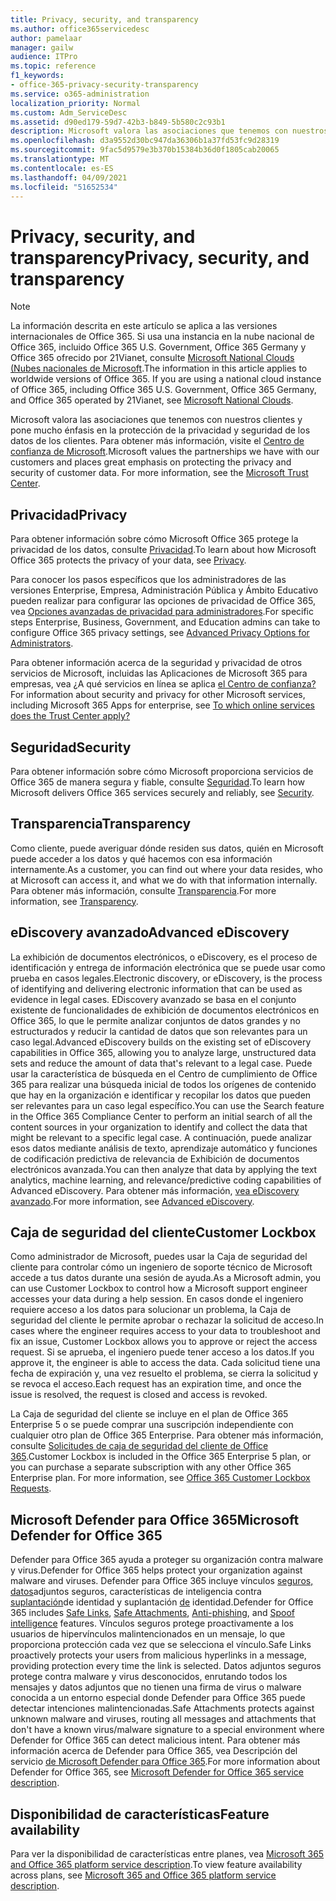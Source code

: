 ```yaml
---
title: Privacy, security, and transparency
ms.author: office365servicedesc
author: pamelaar
manager: gailw
audience: ITPro
ms.topic: reference
f1_keywords:
- office-365-privacy-security-transparency
ms.service: o365-administration
localization_priority: Normal
ms.custom: Adm_ServiceDesc
ms.assetid: d90ed179-59d7-42b3-b849-5b580c2c93b1
description: Microsoft valora las asociaciones que tenemos con nuestros clientes y pone mucho énfasis en la protección de la privacidad y seguridad de los datos de los clientes. Para obtener más información, visite el Centro de confianza de Microsoft.
ms.openlocfilehash: d3a9552d30bc947da36306b1a37fd53fc9d28319
ms.sourcegitcommit: 9fac5d9579e3b370b15384b36d0f1805cab20065
ms.translationtype: MT
ms.contentlocale: es-ES
ms.lasthandoff: 04/09/2021
ms.locfileid: "51652534"
---
```

# <a name="privacy-security-and-transparency"></a><span data-ttu-id="da427-104">Privacy, security, and transparency</span><span class="sxs-lookup"><span data-stu-id="da427-104">Privacy, security, and transparency</span></span>

> [!NOTE]
> <span data-ttu-id="da427-p102">La información descrita en este artículo se aplica a las versiones internacionales de Office 365. Si usa una instancia en la nube nacional de Office 365, incluido Office 365 U.S. Government, Office 365 Germany y Office 365 ofrecido por 21Vianet, consulte [Microsoft National Clouds (Nubes nacionales de Microsoft](https://go.microsoft.com/fwlink/?linkid=841582).</span><span class="sxs-lookup"><span data-stu-id="da427-p102">The information in this article applies to worldwide versions of Office 365. If you are using a national cloud instance of Office 365, including Office 365 U.S. Government, Office 365 Germany, and Office 365 operated by 21Vianet, see [Microsoft National Clouds](https://go.microsoft.com/fwlink/?linkid=841582).</span></span> 
  
<span data-ttu-id="da427-p103">Microsoft valora las asociaciones que tenemos con nuestros clientes y pone mucho énfasis en la protección de la privacidad y seguridad de los datos de los clientes. Para obtener más información, visite el [Centro de confianza de Microsoft](https://go.microsoft.com/fwlink/?LinkID=717951&amp;clcid=0x409).</span><span class="sxs-lookup"><span data-stu-id="da427-p103">Microsoft values the partnerships we have with our customers and places great emphasis on protecting the privacy and security of customer data. For more information, see the [Microsoft Trust Center](https://go.microsoft.com/fwlink/?LinkID=717951&amp;clcid=0x409).</span></span>
  
## <a name="privacy"></a><span data-ttu-id="da427-109">Privacidad</span><span class="sxs-lookup"><span data-stu-id="da427-109">Privacy</span></span>

<span data-ttu-id="da427-110">Para obtener información sobre cómo Microsoft Office 365 protege la privacidad de los datos, consulte [Privacidad](https://go.microsoft.com/fwlink/?LinkID=717953&amp;clcid=0x409).</span><span class="sxs-lookup"><span data-stu-id="da427-110">To learn about how Microsoft Office 365 protects the privacy of your data, see [Privacy](https://go.microsoft.com/fwlink/?LinkID=717953&amp;clcid=0x409).</span></span> 
  
<span data-ttu-id="da427-111">Para conocer los pasos específicos que los administradores de las versiones Enterprise, Empresa, Administración Pública y Ámbito Educativo pueden realizar para configurar las opciones de privacidad de Office 365, vea [Opciones avanzadas de privacidad para administradores](https://go.microsoft.com/fwlink/p/?LinkID=285202).</span><span class="sxs-lookup"><span data-stu-id="da427-111">For specific steps Enterprise, Business, Government, and Education admins can take to configure Office 365 privacy settings, see [Advanced Privacy Options for Administrators](https://go.microsoft.com/fwlink/p/?LinkID=285202).</span></span>
  
<span data-ttu-id="da427-112">Para obtener información acerca de la seguridad y privacidad de otros servicios de Microsoft, incluidas las Aplicaciones de Microsoft 365 para empresas, vea ¿A qué servicios en línea se aplica [el Centro de confianza?](https://www.microsoft.com/trustcenter/default.aspx)</span><span class="sxs-lookup"><span data-stu-id="da427-112">For information about security and privacy for other Microsoft services, including Microsoft 365 Apps for enterprise, see [To which online services does the Trust Center apply?](https://www.microsoft.com/trustcenter/default.aspx)</span></span>
  
## <a name="security"></a><span data-ttu-id="da427-113">Seguridad</span><span class="sxs-lookup"><span data-stu-id="da427-113">Security</span></span>

<span data-ttu-id="da427-114">Para obtener información sobre cómo Microsoft proporciona servicios de Office 365 de manera segura y fiable, consulte [Seguridad](https://go.microsoft.com/fwlink/?LinkID=717954&amp;clcid=0x409).</span><span class="sxs-lookup"><span data-stu-id="da427-114">To learn how Microsoft delivers Office 365 services securely and reliably, see [Security](https://go.microsoft.com/fwlink/?LinkID=717954&amp;clcid=0x409).</span></span>
  
## <a name="transparency"></a><span data-ttu-id="da427-115">Transparencia</span><span class="sxs-lookup"><span data-stu-id="da427-115">Transparency</span></span>

<span data-ttu-id="da427-116">Como cliente, puede averiguar dónde residen sus datos, quién en Microsoft puede acceder a los datos y qué hacemos con esa información internamente.</span><span class="sxs-lookup"><span data-stu-id="da427-116">As a customer, you can find out where your data resides, who at Microsoft can access it, and what we do with that information internally.</span></span> <span data-ttu-id="da427-117">Para obtener más información, consulte [Transparencia](https://go.microsoft.com/fwlink/?LinkID=717955&amp;clcid=0x409).</span><span class="sxs-lookup"><span data-stu-id="da427-117">For more information, see [Transparency](https://go.microsoft.com/fwlink/?LinkID=717955&amp;clcid=0x409).</span></span>
  
## <a name="advanced-ediscovery"></a><span data-ttu-id="da427-118">eDiscovery avanzado</span><span class="sxs-lookup"><span data-stu-id="da427-118">Advanced eDiscovery</span></span>

<span data-ttu-id="da427-119">La exhibición de documentos electrónicos, o eDiscovery, es el proceso de identificación y entrega de información electrónica que se puede usar como prueba en casos legales.</span><span class="sxs-lookup"><span data-stu-id="da427-119">Electronic discovery, or eDiscovery, is the process of identifying and delivering electronic information that can be used as evidence in legal cases.</span></span> <span data-ttu-id="da427-120">EDiscovery avanzado se basa en el conjunto existente de funcionalidades de exhibición de documentos electrónicos en Office 365, lo que le permite analizar conjuntos de datos grandes y no estructurados y reducir la cantidad de datos que son relevantes para un caso legal.</span><span class="sxs-lookup"><span data-stu-id="da427-120">Advanced eDiscovery builds on the existing set of eDiscovery capabilities in Office 365, allowing you to analyze large, unstructured data sets and reduce the amount of data that's relevant to a legal case.</span></span> <span data-ttu-id="da427-121">Puede usar la característica de búsqueda en el Centro de cumplimiento de Office 365 para realizar una búsqueda inicial de todos los orígenes de contenido que hay en la organización e identificar y recopilar los datos que pueden ser relevantes para un caso legal específico.</span><span class="sxs-lookup"><span data-stu-id="da427-121">You can use the Search feature in the Office 365 Compliance Center to perform an initial search of all the content sources in your organization to identify and collect the data that might be relevant to a specific legal case.</span></span> <span data-ttu-id="da427-122">A continuación, puede analizar esos datos mediante análisis de texto, aprendizaje automático y funciones de codificación predictiva de relevancia de Exhibición de documentos electrónicos avanzada.</span><span class="sxs-lookup"><span data-stu-id="da427-122">You can then analyze that data by applying the text analytics, machine learning, and relevance/predictive coding capabilities of Advanced eDiscovery.</span></span> <span data-ttu-id="da427-123">Para obtener más información, [vea eDiscovery avanzado](/microsoft-365/compliance/overview-ediscovery-20).</span><span class="sxs-lookup"><span data-stu-id="da427-123">For more information, see [Advanced eDiscovery](/microsoft-365/compliance/overview-ediscovery-20).</span></span>
  
## <a name="customer-lockbox"></a><span data-ttu-id="da427-124">Caja de seguridad del cliente</span><span class="sxs-lookup"><span data-stu-id="da427-124">Customer Lockbox</span></span>

<span data-ttu-id="da427-125">Como administrador de Microsoft, puedes usar la Caja de seguridad del cliente para controlar cómo un ingeniero de soporte técnico de Microsoft accede a tus datos durante una sesión de ayuda.</span><span class="sxs-lookup"><span data-stu-id="da427-125">As a Microsoft admin, you can use Customer Lockbox to control how a Microsoft support engineer accesses your data during a help session.</span></span> <span data-ttu-id="da427-126">En casos donde el ingeniero requiere acceso a los datos para solucionar un problema, la Caja de seguridad del cliente le permite aprobar o rechazar la solicitud de acceso.</span><span class="sxs-lookup"><span data-stu-id="da427-126">In cases where the engineer requires access to your data to troubleshoot and fix an issue, Customer Lockbox allows you to approve or reject the access request.</span></span> <span data-ttu-id="da427-127">Si se aprueba, el ingeniero puede tener acceso a los datos.</span><span class="sxs-lookup"><span data-stu-id="da427-127">If you approve it, the engineer is able to access the data.</span></span> <span data-ttu-id="da427-128">Cada solicitud tiene una fecha de expiración y, una vez resuelto el problema, se cierra la solicitud y se revoca el acceso.</span><span class="sxs-lookup"><span data-stu-id="da427-128">Each request has an expiration time, and once the issue is resolved, the request is closed and access is revoked.</span></span>
  
<span data-ttu-id="da427-p107">La Caja de seguridad del cliente se incluye en el plan de Office 365 Enterprise 5 o se puede comprar una suscripción independiente con cualquier otro plan de Office 365 Enterprise. Para obtener más información, consulte [Solicitudes de caja de seguridad del cliente de Office 365](/microsoft-365/compliance/customer-lockbox-requests).</span><span class="sxs-lookup"><span data-stu-id="da427-p107">Customer Lockbox is included in the Office 365 Enterprise 5 plan, or you can purchase a separate subscription with any other Office 365 Enterprise plan. For more information, see [Office 365 Customer Lockbox Requests](/microsoft-365/compliance/customer-lockbox-requests).</span></span>
  
## <a name="microsoft-defender-for-office-365"></a><span data-ttu-id="da427-131">Microsoft Defender para Office 365</span><span class="sxs-lookup"><span data-stu-id="da427-131">Microsoft Defender for Office 365</span></span>

<span data-ttu-id="da427-132">Defender para Office 365 ayuda a proteger su organización contra malware y virus.</span><span class="sxs-lookup"><span data-stu-id="da427-132">Defender for Office 365 helps protect your organization against malware and viruses.</span></span> <span data-ttu-id="da427-133">Defender para Office 365 incluye vínculos [seguros,](/office365/securitycompliance/atp-safe-links) [datos](/office365/securitycompliance/atp-safe-attachments)adjuntos seguros, características de inteligencia contra [suplantación](/office365/securitycompliance/atp-anti-phishing)de identidad y suplantación [de](/office365/securitycompliance/learn-about-spoof-intelligence) identidad.</span><span class="sxs-lookup"><span data-stu-id="da427-133">Defender for Office 365 includes [Safe Links](/office365/securitycompliance/atp-safe-links), [Safe Attachments](/office365/securitycompliance/atp-safe-attachments), [Anti-phishing](/office365/securitycompliance/atp-anti-phishing), and [Spoof intelligence](/office365/securitycompliance/learn-about-spoof-intelligence) features.</span></span> <span data-ttu-id="da427-134">Vínculos seguros protege proactivamente a los usuarios de hipervínculos malintencionados en un mensaje, lo que proporciona protección cada vez que se selecciona el vínculo.</span><span class="sxs-lookup"><span data-stu-id="da427-134">Safe Links proactively protects your users from malicious hyperlinks in a message, providing protection every time the link is selected.</span></span> <span data-ttu-id="da427-135">Datos adjuntos seguros protege contra malware y virus desconocidos, enrutando todos los mensajes y datos adjuntos que no tienen una firma de virus o malware conocida a un entorno especial donde Defender para Office 365 puede detectar intenciones malintencionadas.</span><span class="sxs-lookup"><span data-stu-id="da427-135">Safe Attachments protects against unknown malware and viruses, routing all messages and attachments that don't have a known virus/malware signature to a special environment where Defender for Office 365 can detect malicious intent.</span></span> <span data-ttu-id="da427-136">Para obtener más información acerca de Defender para Office 365, vea Descripción del servicio [de Microsoft Defender para Office 365](../office-365-advanced-threat-protection-service-description.md).</span><span class="sxs-lookup"><span data-stu-id="da427-136">For more information about Defender for Office 365, see [Microsoft Defender for Office 365 service description](../office-365-advanced-threat-protection-service-description.md).</span></span>
  
## <a name="feature-availability"></a><span data-ttu-id="da427-137">Disponibilidad de características</span><span class="sxs-lookup"><span data-stu-id="da427-137">Feature availability</span></span>

<span data-ttu-id="da427-138">Para ver la disponibilidad de características entre planes, vea [Microsoft 365 and Office 365 platform service description](office-365-platform-service-description.md).</span><span class="sxs-lookup"><span data-stu-id="da427-138">To view feature availability across plans, see [Microsoft 365 and Office 365 platform service description](office-365-platform-service-description.md).</span></span>
